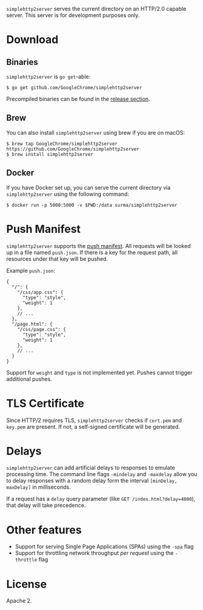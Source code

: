 `simplehttp2server` serves the current directory on an HTTP/2.0 capable server.
This server is for development purposes only.

# Download

## Binaries 
`simplehttp2server` is `go get`-able:

```
$ go get github.com/GoogleChrome/simplehttp2server
```

Precompiled binaries can be found in the [release section](https://github.com/GoogleChrome/simplehttp2server/releases).

## Brew
You can also install `simplehttp2server` using brew if you are on macOS:

```
$ brew tap GoogleChrome/simplehttp2server https://github.com/GoogleChrome/simplehttp2server
$ brew install simplehttp2server
```

## Docker
If you have Docker set up, you can serve the current directory via `simplehttp2server` using the following command:

```
$ docker run -p 5000:5000 -v $PWD:/data surma/simplehttp2server
```

# Push Manifest

`simplehttp2server` supports the [push manifest](https://www.npmjs.com/package/http2-push-manifest).
All requests will be looked up in a file named `push.json`. If there is a key
for the request path, all resources under that key will be pushed.

Example `push.json`:

```JS
{
  "/": {
    "/css/app.css": {
      "type": "style",
      "weight": 1
    },
    // ...
  },
  "/page.html": {
    "/css/page.css": {
      "type": "style",
      "weight": 1
    },
    // ...
  }
}
```

Support for `weight` and `type` is not implemented yet. Pushes cannot trigger additional pushes.

# TLS Certificate

Since HTTP/2 requires TLS, `simplehttp2server` checks if `cert.pem` and
`key.pem` are present. If not, a self-signed certificate will be generated.

# Delays

`simplehttp2server` can add artificial delays to responses to emulate processing
time. The command line flags `-mindelay` and `-maxdelay` allow you to delay
responses with a random delay form the interval `[minDelay, maxDelay]` in milliseconds.

If a request has a `delay` query parameter (like `GET /index.html?delay=4000`),
that delay will take precedence.

# Other features

* Support for serving Single Page Applications (SPAs) using the `-spa` flag
* Support for throttling network throughput *per request* using the `-throttle` flag

# License

Apache 2.
